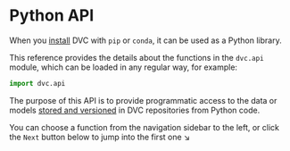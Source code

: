# Python API

When you [install](/doc/install) DVC with `pip` or `conda`, it can be used as a
Python library.

This reference provides the details about the functions in the `dvc.api` module,
which can be loaded in any regular way, for example:

```py
import dvc.api
```

The purpose of this API is to provide programmatic access to the data or models
[stored and versioned](/doc/use-cases/versioning-data-and-models) in <abbr>DVC
repositories</abbr> from Python code.

You can choose a function from the navigation sidebar to the left, or click the
`Next` button below to jump into the first one ↘
